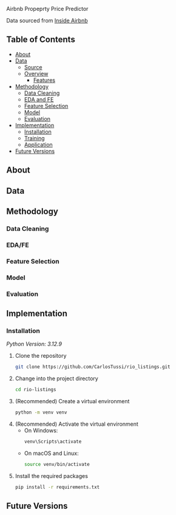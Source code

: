 Airbnb Propeprty Price Predictor 

Data sourced from [Inside Airbnb](https://insideairbnb.com/get-the-data/)

## Table of Contents
- [About](#about)
- [Data](#data)
    - [Source](#source)
    - [Overview](#overview)
        - [Features](#features)
- [Methodology](#methodology)
    - [Data Cleaning](#datacleaning)
    - [EDA and FE](#eda-and-fe)
    - [Feature Selection](#featureselection)
    - [Model](#model)
    - [Evaluation](#evaluation)
- [Implementation](#implementation)
    - [Installation](#installation)
    - [Training](#training)
    - [Application](#app)
- [Future Versions](#future)

## About
## Data
## Methodology
### Data Cleaning
### EDA/FE
### Feature Selection
### Model
### Evaluation
## Implementation
### Installation
*Python Version: 3.12.9*
1. Clone the repository
    ```sh
    git clone https://github.com/CarlosTussi/rio_listings.git
    ```
2. Change into the project directory
    ```sh
    cd rio-listings
    ```
3. (Recommended) Create a virtual environment
    ```sh
    python -m venv venv
    ```
4. (Recommended) Activate the virtual environment
    - On Windows:
      ```sh
      venv\Scripts\activate
      ```
    - On macOS and Linux:
      ```sh
      source venv/bin/activate
      ```
5. Install the required packages
    ```sh
    pip install -r requirements.txt
    ```

## Future Versions

